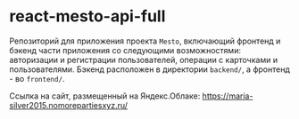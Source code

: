 # react-mesto-api-full
Репозиторий для приложения проекта `Mesto`, включающий фронтенд и бэкенд части приложения со следующими возможностями: авторизации и регистрации пользователей, операции с карточками и пользователями. Бэкенд расположен в директории `backend/`, а фронтенд - во `frontend/`.

Ссылка на сайт, размещенный на Яндекс.Облаке:
https://maria-silver2015.nomorepartiesxyz.ru/



